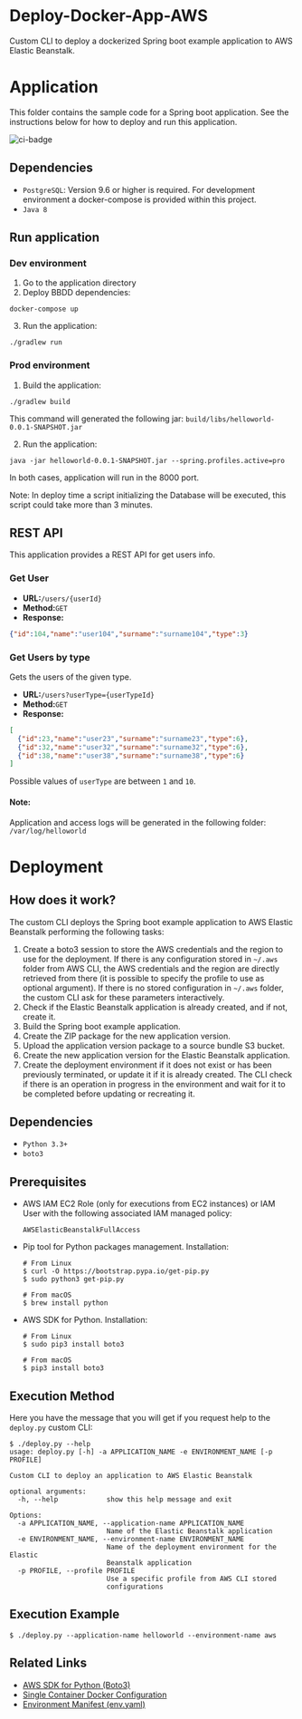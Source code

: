 # Deploy-Docker-App-AWS

Custom CLI to deploy a dockerized Spring boot example application to AWS Elastic Beanstalk.

# Application

This folder contains the sample code for a Spring boot application. See the instructions below for how to deploy and run this application.

![ci-badge](https://storage.googleapis.com/nodejs-getting-started-tests-badges/1-tests.svg)

## Dependencies

* `PostgreSQL`: Version 9.6 or higher is required. For development environment a docker-compose is provided within this project.
* `Java 8`

## Run application

### Dev environment

1. Go to the application directory
2. Deploy BBDD dependencies: 

```
docker-compose up
```

3. Run the application:

```
./gradlew run
```

### Prod environment

1. Build the application: 

```
./gradlew build
```

This command will generated the following jar: `build/libs/helloworld-0.0.1-SNAPSHOT.jar`

2. Run the application: 

```
java -jar helloworld-0.0.1-SNAPSHOT.jar --spring.profiles.active=pro
```

In both cases, application will run in the 8000 port.

Note: In deploy time a script initializing the Database will be executed, this script could take more than 3 minutes.

## REST API

This application provides a REST API for get users info.

### Get User

* **URL:**`/users/{userId}`
* **Method:**`GET`
* **Response:**  

```json
{"id":104,"name":"user104","surname":"surname104","type":3}
```

### Get Users by type

Gets the users of the given type. 

* **URL:**`/users?userType={userTypeId}` 
* **Method:**`GET`
* **Response:**  

```json
[
  {"id":23,"name":"user23","surname":"surname23","type":6},
  {"id":32,"name":"user32","surname":"surname32","type":6},
  {"id":38,"name":"user38","surname":"surname38","type":6}
]
```

Possible values of `userType` are between `1` and `10`.

#### Note:

Application and access logs will be generated in the following folder: `/var/log/helloworld` 

# Deployment

## How does it work?

The custom CLI deploys the Spring boot example application to AWS Elastic Beanstalk performing the following tasks:

1. Create a boto3 session to store the AWS credentials and the region to use for the deployment. If there is any configuration stored in `~/.aws` folder from AWS CLI, the AWS credentials and the region are directly retrieved from there (it is possible to specify the profile to use as optional argument). If there is no stored configuration in `~/.aws` folder, the custom CLI ask for these parameters interactively.
2. Check if the Elastic Beanstalk application is already created, and if not, create it.
3. Build the Spring boot example application.
4. Create the ZIP package for the new application version.
5. Upload the application version package to a source bundle S3 bucket.
6. Create the new application version for the Elastic Beanstalk application.
7. Create the deployment environment if it does not exist or has been previously terminated, or update it if it is already created. The CLI check if there is an operation in progress in the environment and wait for it to be completed before updating or recreating it.

## Dependencies

* `Python 3.3+`
* `boto3`

## Prerequisites

* AWS IAM EC2 Role (only for executions from EC2 instances) or IAM User with the following associated IAM managed policy:

      AWSElasticBeanstalkFullAccess

* Pip tool for Python packages management. Installation:

      # From Linux
      $ curl -O https://bootstrap.pypa.io/get-pip.py
      $ sudo python3 get-pip.py

      # From macOS
      $ brew install python

* AWS SDK for Python. Installation:

      # From Linux
      $ sudo pip3 install boto3

      # From macOS
      $ pip3 install boto3

## Execution Method

Here you have the message that you will get if you request help to the `deploy.py` custom CLI:

    $ ./deploy.py --help
    usage: deploy.py [-h] -a APPLICATION_NAME -e ENVIRONMENT_NAME [-p PROFILE]

    Custom CLI to deploy an application to AWS Elastic Beanstalk

    optional arguments:
      -h, --help            show this help message and exit

    Options:
      -a APPLICATION_NAME, --application-name APPLICATION_NAME
                            Name of the Elastic Beanstalk application
      -e ENVIRONMENT_NAME, --environment-name ENVIRONMENT_NAME
                            Name of the deployment environment for the Elastic
                            Beanstalk application
      -p PROFILE, --profile PROFILE
                            Use a specific profile from AWS CLI stored
                            configurations

## Execution Example

    $ ./deploy.py --application-name helloworld --environment-name aws

## Related Links

* [AWS SDK for Python (Boto3)](https://aws.amazon.com/sdk-for-python/)
* [Single Container Docker Configuration](https://docs.aws.amazon.com/elasticbeanstalk/latest/dg/single-container-docker-configuration.html)
* [Environment Manifest (env.yaml)](https://docs.aws.amazon.com/elasticbeanstalk/latest/dg/environment-cfg-manifest.html)
